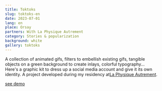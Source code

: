 ```yaml
---
title: Toktoks
slug: toktoks-en
date: 2023-07-01
lang: en
place: Orsay
partners: With La Physique Autrement
category: Stories & popularization
background: white
gallery: toktoks
---
```

A collection of animated gifs, filters to embellish existing gifs, tangible objects on a green background to create inlays, colorful typography... Here's a graphic kit to dress up a social media account and give it its own identity. A project developed during my residency at[La Physique Autrement](https://hebergement.universite-paris-saclay.fr/supraconductivite/projet/toktoks/).

[see demo](https://youtu.be/uIqkitE1gqQ?feature=shared)
